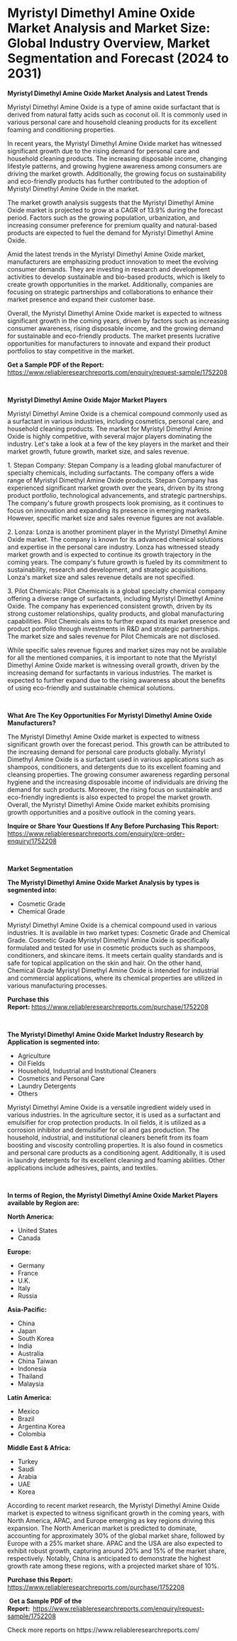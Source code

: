 <p><h1>Myristyl Dimethyl Amine Oxide Market Analysis and Market Size: Global Industry Overview, Market Segmentation and Forecast (2024 to 2031)</h1></p><p><strong>Myristyl Dimethyl Amine Oxide Market Analysis and Latest Trends</strong></p>
<p><p>Myristyl Dimethyl Amine Oxide is a type of amine oxide surfactant that is derived from natural fatty acids such as coconut oil. It is commonly used in various personal care and household cleaning products for its excellent foaming and conditioning properties.</p><p>In recent years, the Myristyl Dimethyl Amine Oxide market has witnessed significant growth due to the rising demand for personal care and household cleaning products. The increasing disposable income, changing lifestyle patterns, and growing hygiene awareness among consumers are driving the market growth. Additionally, the growing focus on sustainability and eco-friendly products has further contributed to the adoption of Myristyl Dimethyl Amine Oxide in the market.</p><p>The market growth analysis suggests that the Myristyl Dimethyl Amine Oxide market is projected to grow at a CAGR of 13.9% during the forecast period. Factors such as the growing population, urbanization, and increasing consumer preference for premium quality and natural-based products are expected to fuel the demand for Myristyl Dimethyl Amine Oxide.</p><p>Amid the latest trends in the Myristyl Dimethyl Amine Oxide market, manufacturers are emphasizing product innovation to meet the evolving consumer demands. They are investing in research and development activities to develop sustainable and bio-based products, which is likely to create growth opportunities in the market. Additionally, companies are focusing on strategic partnerships and collaborations to enhance their market presence and expand their customer base.</p><p>Overall, the Myristyl Dimethyl Amine Oxide market is expected to witness significant growth in the coming years, driven by factors such as increasing consumer awareness, rising disposable income, and the growing demand for sustainable and eco-friendly products. The market presents lucrative opportunities for manufacturers to innovate and expand their product portfolios to stay competitive in the market.</p></p>
<p><strong>Get a Sample PDF of the Report:&nbsp;</strong> <a href="https://www.reliableresearchreports.com/enquiry/request-sample/1752208">https://www.reliableresearchreports.com/enquiry/request-sample/1752208</a></p>
<p>&nbsp;</p>
<p><strong>Myristyl Dimethyl Amine Oxide Major Market Players</strong></p>
<p><p>Myristyl Dimethyl Amine Oxide is a chemical compound commonly used as a surfactant in various industries, including cosmetics, personal care, and household cleaning products. The market for Myristyl Dimethyl Amine Oxide is highly competitive, with several major players dominating the industry. Let's take a look at a few of the key players in the market and their market growth, future growth, market size, and sales revenue.</p><p>1. Stepan Company: Stepan Company is a leading global manufacturer of specialty chemicals, including surfactants. The company offers a wide range of Myristyl Dimethyl Amine Oxide products. Stepan Company has experienced significant market growth over the years, driven by its strong product portfolio, technological advancements, and strategic partnerships. The company's future growth prospects look promising, as it continues to focus on innovation and expanding its presence in emerging markets. However, specific market size and sales revenue figures are not available.</p><p>2. Lonza: Lonza is another prominent player in the Myristyl Dimethyl Amine Oxide market. The company is known for its advanced chemical solutions and expertise in the personal care industry. Lonza has witnessed steady market growth and is expected to continue its growth trajectory in the coming years. The company's future growth is fueled by its commitment to sustainability, research and development, and strategic acquisitions. Lonza's market size and sales revenue details are not specified.</p><p>3. Pilot Chemicals: Pilot Chemicals is a global specialty chemical company offering a diverse range of surfactants, including Myristyl Dimethyl Amine Oxide. The company has experienced consistent growth, driven by its strong customer relationships, quality products, and global manufacturing capabilities. Pilot Chemicals aims to further expand its market presence and product portfolio through investments in R&D and strategic partnerships. The market size and sales revenue for Pilot Chemicals are not disclosed.</p><p>While specific sales revenue figures and market sizes may not be available for all the mentioned companies, it is important to note that the Myristyl Dimethyl Amine Oxide market is witnessing overall growth, driven by the increasing demand for surfactants in various industries. The market is expected to further expand due to the rising awareness about the benefits of using eco-friendly and sustainable chemical solutions.</p></p>
<p>&nbsp;</p>
<p><strong>What Are The Key Opportunities For Myristyl Dimethyl Amine Oxide Manufacturers?</strong></p>
<p><p>The Myristyl Dimethyl Amine Oxide market is expected to witness significant growth over the forecast period. This growth can be attributed to the increasing demand for personal care products globally. Myristyl Dimethyl Amine Oxide is a surfactant used in various applications such as shampoos, conditioners, and detergents due to its excellent foaming and cleansing properties. The growing consumer awareness regarding personal hygiene and the increasing disposable income of individuals are driving the demand for such products. Moreover, the rising focus on sustainable and eco-friendly ingredients is also expected to propel the market growth. Overall, the Myristyl Dimethyl Amine Oxide market exhibits promising growth opportunities and a positive outlook in the coming years.</p></p>
<p><strong>Inquire or Share Your Questions If Any Before Purchasing This Report:</strong> <a href="https://www.reliableresearchreports.com/enquiry/pre-order-enquiry/1752208">https://www.reliableresearchreports.com/enquiry/pre-order-enquiry/1752208</a></p>
<p>&nbsp;</p>
<p><strong>Market Segmentation</strong></p>
<p><strong>The Myristyl Dimethyl Amine Oxide Market Analysis by types is segmented into:</strong></p>
<p><ul><li>Cosmetic Grade</li><li>Chemical Grade</li></ul></p>
<p><p>Myristyl Dimethyl Amine Oxide is a chemical compound used in various industries. It is available in two market types: Cosmetic Grade and Chemical Grade. Cosmetic Grade Myristyl Dimethyl Amine Oxide is specifically formulated and tested for use in cosmetic products such as shampoos, conditioners, and skincare items. It meets certain quality standards and is safe for topical application on the skin and hair. On the other hand, Chemical Grade Myristyl Dimethyl Amine Oxide is intended for industrial and commercial applications, where its chemical properties are utilized in various manufacturing processes.</p></p>
<p><strong>Purchase this Report:&nbsp;</strong><a href="https://www.reliableresearchreports.com/purchase/1752208">https://www.reliableresearchreports.com/purchase/1752208</a></p>
<p>&nbsp;</p>
<p><strong>The Myristyl Dimethyl Amine Oxide Market Industry Research by Application is segmented into:</strong></p>
<p><ul><li>Agriculture</li><li>Oil Fields</li><li>Household, Industrial and Institutional Cleaners</li><li>Cosmetics and Personal Care</li><li>Laundry Detergents</li><li>Others</li></ul></p>
<p><p>Myristyl Dimethyl Amine Oxide is a versatile ingredient widely used in various industries. In the agriculture sector, it is used as a surfactant and emulsifier for crop protection products. In oil fields, it is utilized as a corrosion inhibitor and demulsifier for oil and gas production. The household, industrial, and institutional cleaners benefit from its foam boosting and viscosity controlling properties. It is also found in cosmetics and personal care products as a conditioning agent. Additionally, it is used in laundry detergents for its excellent cleaning and foaming abilities. Other applications include adhesives, paints, and textiles.</p></p>
<p>&nbsp;</p>
<p><strong>In terms of Region, the Myristyl Dimethyl Amine Oxide Market Players available by Region are:</strong></p>
<p>
    <p> <strong> North America: </strong>
        <ul>
            <li>United States</li>
            <li>Canada</li>
        </ul>
        </p> 
    <p> <strong> Europe: </strong>
        <ul>
            <li>Germany</li>
            <li>France</li>
            <li>U.K.</li>
            <li>Italy</li>
            <li>Russia</li>
        </ul>
        </p> 
    <p> <strong> Asia-Pacific: </strong>
        <ul>
            <li>China</li>
            <li>Japan</li>
            <li>South Korea</li>
            <li>India</li>
            <li>Australia</li>
            <li>China Taiwan</li>
            <li>Indonesia</li>
            <li>Thailand</li>
            <li>Malaysia</li>
        </ul>
        </p> 
    <p> <strong> Latin America: </strong>
        <ul>
            <li>Mexico</li>
            <li>Brazil</li>
            <li>Argentina Korea</li>
            <li>Colombia</li>
        </ul>
        </p> 
    <p> <strong> Middle East & Africa: </strong>
        <ul>
            <li>Turkey</li>
            <li>Saudi</li>
            <li>Arabia</li>
            <li>UAE</li>
            <li>Korea</li>
        </ul>
    </p>
    </p>
<p><p>According to recent market research, the Myristyl Dimethyl Amine Oxide market is expected to witness significant growth in the coming years, with North America, APAC, and Europe emerging as key regions driving this expansion. The North American market is predicted to dominate, accounting for approximately 30% of the global market share, followed by Europe with a 25% market share. APAC and the USA are also expected to exhibit robust growth, capturing around 20% and 15% of the market share, respectively. Notably, China is anticipated to demonstrate the highest growth rate among these regions, with a projected market share of 10%.</p></p>
<p><strong>Purchase this Report: </strong><a href="https://www.reliableresearchreports.com/purchase/1752208">https://www.reliableresearchreports.com/purchase/1752208</a></p>
<p>&nbsp;<strong>Get a Sample PDF of the Report:&nbsp;&nbsp;</strong><a href="https://www.reliableresearchreports.com/enquiry/request-sample/1752208">https://www.reliableresearchreports.com/enquiry/request-sample/1752208</a></p>
<p><strong></strong></p>
<p>Check more reports on https://www.reliableresearchreports.com/</p>